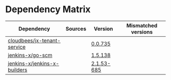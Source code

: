 # Dependency Matrix

Dependency | Sources | Version | Mismatched versions
---------- | ------- | ------- | -------------------
[cloudbees/jx-tenant-service](https://github.com/cloudbees/jx-tenant-service) |  | [0.0.735](https://github.com/cloudbees/jx-tenant-service/releases/tag/v0.0.735) | 
[jenkins-x/go-scm](https://github.com/jenkins-x/go-scm) |  | [1.5.138]() | 
[jenkins-x/jenkins-x-builders](https://github.com/jenkins-x/jenkins-x-builders) |  | [2.1.53-685]() | 
